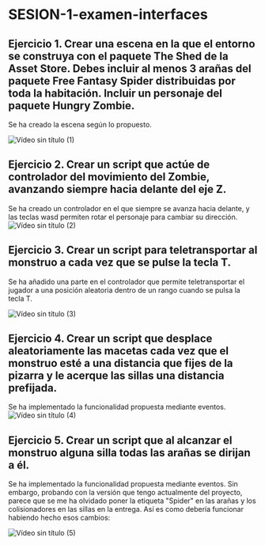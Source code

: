 # SESION-1-examen-interfaces

## Ejercicio 1. Crear una escena en la que el entorno se construya con el paquete The Shed de la Asset Store. Debes incluir al menos 3 arañas del paquete Free Fantasy Spider distribuidas por toda la habitación. Incluir un personaje del paquete Hungry Zombie. 
Se ha creado la escena según lo propuesto.

![Vídeo sin título (1)](https://github.com/Francisco-Marques-Armas/examen-interfaces/assets/72305337/9e51d302-fb72-4556-b79f-54a7c9b7b645)

## Ejercicio 2. Crear un script que actúe de controlador del movimiento del Zombie, avanzando siempre hacia delante del eje Z.
Se ha creado un controlador en el que siempre se avanza hacia delante, y las teclas wasd permiten rotar el personaje para cambiar su dirección.
![Vídeo sin título (2)](https://github.com/Francisco-Marques-Armas/examen-interfaces/assets/72305337/00f0dc3b-8869-42d2-b17c-2b2054a68071)

## Ejercicio 3. Crear un script para teletransportar al monstruo a cada vez que se pulse la tecla T.
Se ha añadido una parte en el controlador que permite teletransportar el jugador a una posición aleatoria dentro de un rango cuando se pulsa la tecla T.

![Vídeo sin título (3)](https://github.com/Francisco-Marques-Armas/examen-interfaces/assets/72305337/7e7ce4dd-76ab-4426-8898-a419da04b84b)

## Ejercicio 4. Crear un script que desplace aleatoriamente las macetas cada vez que el monstruo esté a una distancia que fijes de la pizarra y le acerque las sillas una distancia prefijada.
Se ha implementado la funcionalidad propuesta mediante eventos.
![Vídeo sin título (4)](https://github.com/Francisco-Marques-Armas/examen-interfaces/assets/72305337/54b5bdbf-b768-4b59-909a-21a9aa5e3b77)

## Ejercicio 5. Crear un script que al alcanzar el monstruo alguna silla todas las arañas se dirijan a él.
Se ha implementado la funcionalidad propuesta mediante eventos. Sin embargo, probando con la versión que tengo actualmente del proyecto, parece que se me ha olvidado poner la etiqueta "Spider" en las arañas y los colisionadores en las sillas en la entrega. Así es como debería funcionar habiendo hecho esos cambios:

![Vídeo sin título (5)](https://github.com/Francisco-Marques-Armas/examen-interfaces/assets/72305337/60c6307c-cacf-4a38-ad9b-18138925a6c2)

